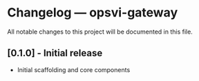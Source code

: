 # Changelog — opsvi-gateway

All notable changes to this project will be documented in this file.

## [0.1.0] - Initial release
- Initial scaffolding and core components
